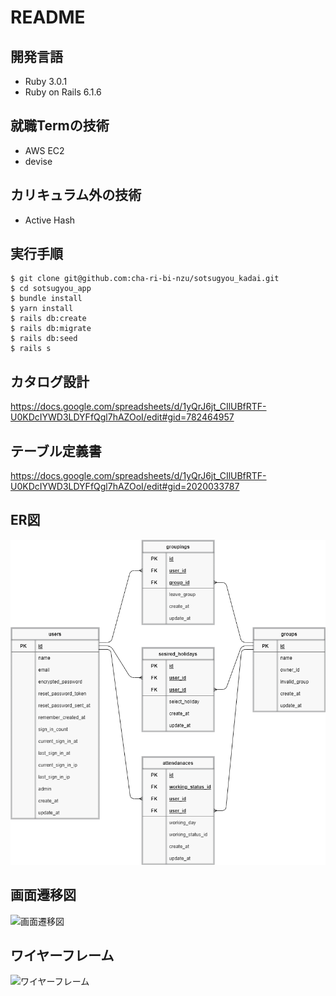 # README

## 開発言語
  - Ruby 3.0.1
  - Ruby on Rails 6.1.6

## 就職Termの技術
  - AWS EC2
  - devise

## カリキュラム外の技術
  - Active Hash

## 実行手順
    $ git clone git@github.com:cha-ri-bi-nzu/sotsugyou_kadai.git
    $ cd sotsugyou_app
    $ bundle install
    $ yarn install
    $ rails db:create
    $ rails db:migrate
    $ rails db:seed
    $ rails s

## カタログ設計
  https://docs.google.com/spreadsheets/d/1yQrJ6jt_CIlUBfRTF-U0KDcIYWD3LDYFfQgl7hAZOoI/edit#gid=782464957

## テーブル定義書
  https://docs.google.com/spreadsheets/d/1yQrJ6jt_CIlUBfRTF-U0KDcIYWD3LDYFfQgl7hAZOoI/edit#gid=2020033787

## ER図
  ![ER図](app/assets/images/sotsugyou_ERzu.png)

## 画面遷移図
  ![画面遷移図](app/assets/images/sotsugyou_gamenseni.png)

## ワイヤーフレーム
  ![ワイヤーフレーム](app/assets/images/sotsugyou_wire.png)
  
